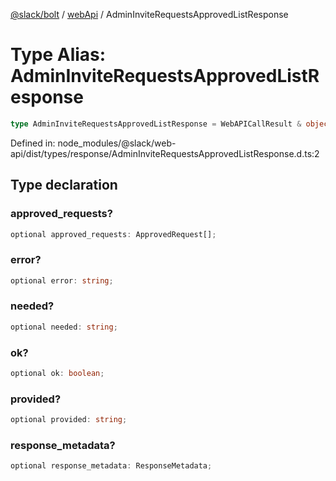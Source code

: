 [@slack/bolt](../../../../index.md) / [webApi](../index.md) / AdminInviteRequestsApprovedListResponse

# Type Alias: AdminInviteRequestsApprovedListResponse

```ts
type AdminInviteRequestsApprovedListResponse = WebAPICallResult & object;
```

Defined in: node\_modules/@slack/web-api/dist/types/response/AdminInviteRequestsApprovedListResponse.d.ts:2

## Type declaration

### approved\_requests?

```ts
optional approved_requests: ApprovedRequest[];
```

### error?

```ts
optional error: string;
```

### needed?

```ts
optional needed: string;
```

### ok?

```ts
optional ok: boolean;
```

### provided?

```ts
optional provided: string;
```

### response\_metadata?

```ts
optional response_metadata: ResponseMetadata;
```
